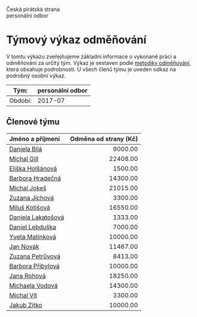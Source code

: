 Česká pirátská strana  
personální odbor

Týmový výkaz odměňování
===========================

V tomtu výkazu zveřejňujeme základní informace o vykonané práci a odměňování
za určitý tým. Výkaz je sestaven podle [metodiky odměňování][metodika],
která obsahuje podrobnosti. U všech členů týmu je uveden odkaz na podrobný osobní výkaz.

Tým:                     | personální odbor
-----------------------  | --------------------
Období:                  | 2017-07

Členové týmu
--------------

| Jméno a příjmení                          |   Odměna od strany (Kč) |
|:------------------------------------------|------------------------:|
| [Daniela Bílá](daniela-bila/)             |                 9000.00 |
| [Michal Gill](michal-gill/)               |                22408.00 |
| [Eliška Holšánová](eliska-holsanova/)     |                 1500.00 |
| [Barbora Hradečná](barbora-hradecna/)     |                14300.00 |
| [Michal Jokeš](michal-jokes/)             |                21015.00 |
| [Zuzana Jíchová](zuzana-jichova/)         |                 3300.00 |
| [Miluš Kotišová](milus-kotisova/)         |                16550.00 |
| [Daniela Lakatošová](daniela-lakatosova/) |                 1333.00 |
| [Daniel Lebduška](daniel-lebduska/)       |                 7000.00 |
| [Yveta Matínková](yveta-matinkova/)       |                10000.00 |
| [Jan Novák](jan-novak/)                   |                11467.00 |
| [Zuzana Petrůvová](zuzana-petruvova/)     |                 8413.00 |
| [Barbora Přibylová](barbora-pribylova/)   |                10000.00 |
| [Jana Rohová](jana-rohova/)               |                18250.00 |
| [Michaela Vodová](michaela-vodova/)       |                14300.00 |
| [Michal Vít](michal-vit/)                 |                 3300.00 |
| [Jakub Zítko](jakub-zitko/)               |                10000.00 |


[metodika]: https://redmine.pirati.cz/projects/po/wiki/Odmenovani
